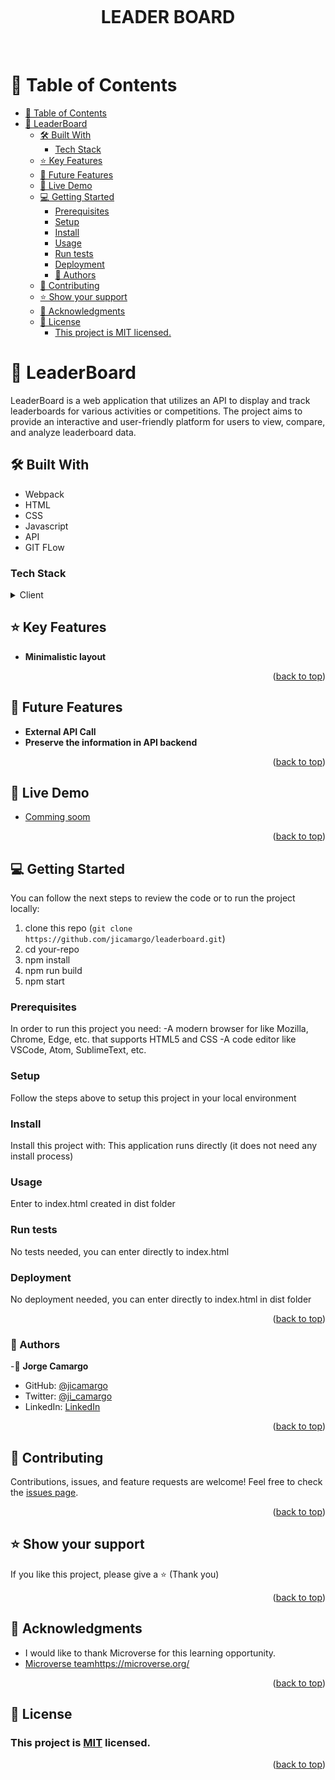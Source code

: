 <a name="readme-top"></a>
  
<div align="center">
  <br/>

  <h1><b>LEADER BOARD</b></h1>

  <br/>
</div>

<!-- TABLE OF CONTENTS -->
# 📗 Table of Contents

- [📗 Table of Contents](#-table-of-contents)
- [📖 LeaderBoard ](#-to-do-list-app-)
  - [🛠 Built With ](#-built-with-)
    - [Tech Stack ](#tech-stack-)
  - [⭐️ Key Features ](#️-key-features-)
  - [🔭 Future Features ](#️-future-features-)
  - [🚀 Live Demo](#live-demo)
  - [💻 Getting Started ](#-getting-started-)
    - [Prerequisites](#prerequisites)
    - [Setup](#setup)
    - [Install](#install)
    - [Usage](#usage)
    - [Run tests](#run-tests)
    - [Deployment](#deployment)
    - [👥 Authors ](#-authors-)
  - [🤝 Contributing ](#-contributing-)
  - [⭐️ Show your support ](#️-show-your-support-)
  - [🙏 Acknowledgments ](#-acknowledgments-)
  - [📝 License ](#-license-)
    - [This project is MIT licensed.](#this-project-is-mit-licensed)


<!-- PROJECT DESCRIPTION -->

# 📖 LeaderBoard <a name="about-project"></a>

LeaderBoard is a web application that utilizes an API to display and track leaderboards for various activities or competitions. The project aims to provide an interactive and user-friendly platform for users to view, compare, and analyze leaderboard data. 

## 🛠 Built With <a name="built-with"></a>
- Webpack
- HTML
- CSS
- Javascript
- API
- GIT FLow

### Tech Stack <a name="tech-stack"></a>

<details>
  <summary>Client</summary>
  <ul>
    <li>HTML</li>
    <li>JAVASCRIPT</li>
    <li>CSS</li>
    <li>WEBPACK</li>
  </ul>
</details>

## ⭐️ Key Features <a name="key-features"></a> 

- **Minimalistic layout**

<p align="right">(<a href="#readme-top">back to top</a>)</p>

## 🔭 Future Features <a name="future-features"></a> 

- **External API Call**
- **Preserve the information in API backend**

<p align="right">(<a href="#readme-top">back to top</a>)</p>

<!-- DEMO LINK -->
## 🚀 Live Demo <a name="live-demo"></a>

- [Comming soom]()

<p align="right">(<a href="#readme-top">back to top</a>)</p>


<!-- GETTING STARTED -->
## 💻 Getting Started <a name="getting-started"></a>

You can follow the next steps to review the code or to run the project locally:

1. clone this repo (`git clone https://github.com/jicamargo/leaderboard.git`)
2. cd your-repo
3. npm install
4. npm run build
5. npm start

### Prerequisites
  In order to run this project you need:
  -A modern browser for like Mozilla, Chrome, Edge, etc. that supports HTML5 and CSS
  -A code editor like VSCode, Atom, SublimeText, etc.

### Setup
  Follow the steps above to setup this project in your local environment

### Install
  Install this project with:
  This application runs directly (it does not need any install process)

### Usage
  Enter to index.html created in dist folder

### Run tests
  No tests needed, you can enter directly to index.html

### Deployment
  No deployment needed, you can enter directly to index.html in dist folder

<p align="right">(<a href="#readme-top">back to top</a>)</p>

<!-- AUTHORS -->
### 👥 Authors <a name="authors"></a>

-👤 **Jorge Camargo**

- GitHub: [@jicamargo](https://github.com/jicamargo)
- Twitter: [@ji_camargo](https://twitter.com/ji_camargo)
- LinkedIn: [LinkedIn](https://linkedin.com/in/jorgecamargog)
<p align="right">(<a href="#readme-top">back to top</a>)</p>


<!-- CONTRIBUTING -->
## 🤝 Contributing <a name="contributing"></a>

Contributions, issues, and feature requests are welcome!
Feel free to check the [issues page](../../issues/).
  <p align="right">(<a href="#readme-top">back to top</a>)</p>

<!-- SUPPORT -->
## ⭐️ Show your support <a name="support"></a>

If you like this project, please give a ⭐️ (Thank you)
<p align="right">(<a href="#readme-top">back to top</a>)</p>
<!-- ACKNOWLEDGEMENTS -->

## 🙏 Acknowledgments <a name="acknowledgements"></a>

- I would like to thank Microverse for this learning opportunity.
- [Microverse team]()https://microverse.org/
  
<p align="right">(<a href="#readme-top">back to top</a>)</p>

## 📝 License <a name="license"></a>

### This project is [MIT](./LICENSE) licensed.
  

<p align="right">(<a href="#readme-top">back to top</a>)</p>
